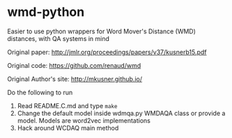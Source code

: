 # wmd-python
Easier to use python wrappers for Word Mover's Distance (WMD) distances, with QA systems in mind

Original paper: http://jmlr.org/proceedings/papers/v37/kusnerb15.pdf

Original code: https://github.com/renaud/wmd

Original Author's site: http://mkusner.github.io/ 

Do the following to run

1. Read README.C.md and type ``make``
2. Change the default model inside wdmqa.py WMDAQA class or provide a model. Models are word2vec implementations
3. Hack around WCDAQ main method 

